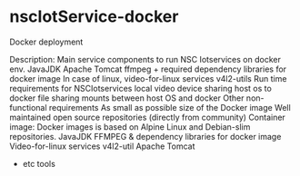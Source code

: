 # nscIotService-docker
Docker deployment

Description:
Main service components to run NSC Iotservices on docker env.
JavaJDK
Apache Tomcat
ffmpeg + required dependency libraries for docker image
In case of linux, video-for-linux services v4l2-utils
Run time requirements for NSCIotservices
local video device sharing host os to docker
file sharing mounts between host OS and docker
Other non-functional requirements
As small as possible size of the Docker image 
Well maintained open source repositories (directly from community) 
Container image:
Docker images is based on Alpine Linux and Debian-slim repositories.
JavaJDK
FFMPEG & dependency libraries for docker image
Video-for-linux services v4l2-util
Apache Tomcat
+ etc tools 
